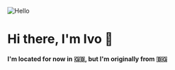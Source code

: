 ![Hello](https://media.tenor.com/Dhrbmr_t3tEAAAAC/forrest-gump-hello.gif)

# Hi there, I'm Ivo 👋
#### I'm located for now in 🇬🇧, but I'm originally from 🇧🇬




<!--
**eb0x94/eb0x94** is a ✨ _special_ ✨ repository because its `README.md` (this file) appears on your GitHub profile.

Here are some ideas to get you started:

- 🔭 I’m currently working on ...
- 🌱 I’m currently learning ...
- 👯 I’m looking to collaborate on ...
- 🤔 I’m looking for help with ...
- 💬 Ask me about ...
- 📫 How to reach me: ...
- 😄 Pronouns: ...
- ⚡ Fun fact: ...
-->
